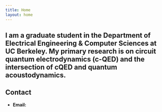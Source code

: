```yaml
---
title: Home
layout: home
---
```


I am a graduate student in the Department of Electrical Engineering & Computer Sciences at UC Berkeley. My primary research is on circuit quantum electrodynamics (c-QED) and the intersection of cQED and quantum acoustodynamics.
----

## Contact
- **Email:** <kangdiyu at berkeley dot edu>  

[Just the Docs]: https://just-the-docs.github.io/just-the-docs/
[GitHub Pages]: https://docs.github.com/en/pages
[README]: https://github.com/just-the-docs/just-the-docs-template/blob/main/README.md
[Jekyll]: https://jekyllrb.com
[GitHub Pages / Actions workflow]: https://github.blog/changelog/2022-07-27-github-pages-custom-github-actions-workflows-beta/
[use this template]: https://github.com/just-the-docs/just-the-docs-template/generate
